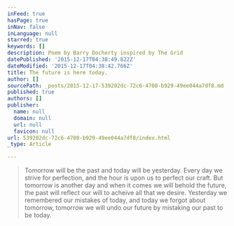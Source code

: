 ```yaml
---
inFeed: true
hasPage: true
inNav: false
inLanguage: null
starred: true
keywords: []
description: Poem by Barry Docherty inspired by The Grid
datePublished: '2015-12-17T04:38:49.822Z'
dateModified: '2015-12-17T04:38:42.766Z'
title: The future is here today.
author: []
sourcePath: _posts/2015-12-17-539202dc-72c6-4708-b929-49ee044a7df8.md
published: true
authors: []
publisher:
  name: null
  domain: null
  url: null
  favicon: null
url: 539202dc-72c6-4708-b929-49ee044a7df8/index.html
_type: Article

---
```

> Tomorrow will be the past and today will be yesterday. Every day we strive for perfection, and the hour is upon us to perfect our craft. But tomorrow is another day and when it comes we will behold the future, the past will reflect our will to acheive all that we desire. Yesterday we remembered our mistakes of today, and today we forgot about tomorrow, tomorrow we will undo our future by mistaking our past to be today.